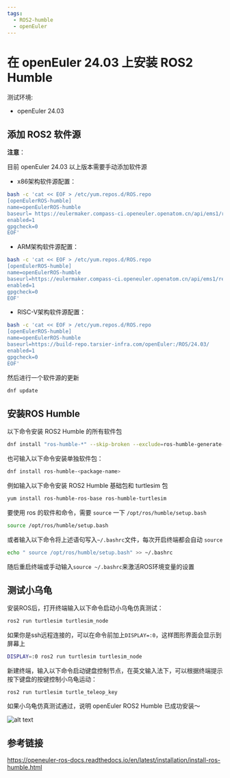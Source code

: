 ```yaml
---
tags:
  - ROS2-humble
  - openEuler
---
```

# 在 openEuler 24.03 上安装 ROS2 Humble

测试环境:
 - openEuler 24.03

## 添加 ROS2 软件源

**注意**：

目前 openEuler 24.03 以上版本需要手动添加软件源

- x86架构软件源配置：

```bash
bash -c 'cat << EOF > /etc/yum.repos.d/ROS.repo
[openEulerROS-humble]
name=openEulerROS-humble
baseurl= https://eulermaker.compass-ci.openeuler.openatom.cn/api/ems1/repositories/ROS-SIG-Multi-Version_ros-humble_openEuler-24.03-LTS-TEST4/openEuler%3A24.03-LTS/x86_64/
enabled=1
gpgcheck=0
EOF'
```

- ARM架构软件源配置：

```bash
bash -c 'cat << EOF > /etc/yum.repos.d/ROS.repo
[openEulerROS-humble]
name=openEulerROS-humble
baseurl=https://eulermaker.compass-ci.openeuler.openatom.cn/api/ems1/repositories/ROS-SIG-Multi-Version_ros-humble_openEuler-24.03-LTS-TEST4/openEuler%3A24.03-LTS/aarch64/
enabled=1
gpgcheck=0
EOF'
```

- RISC-V架构软件源配置：

```bash
bash -c 'cat << EOF > /etc/yum.repos.d/ROS.repo
[openEulerROS-humble]
name=openEulerROS-humble
baseurl=https://build-repo.tarsier-infra.com/openEuler:/ROS/24.03/
enabled=1
gpgcheck=0
EOF'
```

然后进行一个软件源的更新

```bash
dnf update
```

## 安装ROS Humble

以下命令安装 ROS2 Humble 的所有软件包

```bash
dnf install "ros-humble-*" --skip-broken --exclude=ros-humble-generate-parameter-library-example
```

也可输入以下命令安装单独软件包：

```bash
dnf install ros-humble-<package-name>
```

例如输入以下命令安装 ROS2 Humble 基础包和 turtlesim 包

```bash
yum install ros-humble-ros-base ros-humble-turtlesim
```

要使用 ros 的软件和命令，需要 `source` 一下 `/opt/ros/humble/setup.bash`

```bash
source /opt/ros/humble/setup.bash
```

或者输入以下命令将上述语句写入`~/.bashrc`文件，每次开启终端都会自动 `source`

```bash
echo " source /opt/ros/humble/setup.bash" >> ~/.bashrc 
```

随后重启终端或手动输入`source ~/.bashrc`来激活ROS环境变量的设置

## 测试小乌龟

安装ROS后，打开终端输入以下命令启动小乌龟仿真测试：

```bash
ros2 run turtlesim turtlesim_node
```

如果你是ssh远程连接的，可以在命令前加上`DISPLAY=:0`，这样图形界面会显示到屏幕上

```bash
DISPLAY=:0 ros2 run turtlesim turtlesim_node
```

新建终端，输入以下命令启动键盘控制节点，在英文输入法下，可以根据终端提示按下键盘的按键控制小乌龟运动：

```
ros2 run turtlesim turtle_teleop_key
```

如果小乌龟仿真测试通过，说明 openEuler ROS2 Humble 已成功安装～

![alt text](images/2-1-ros2-turtlesim.png)

## 参考链接

https://openeuler-ros-docs.readthedocs.io/en/latest/installation/install-ros-humble.html